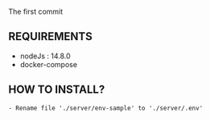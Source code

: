 The first commit
## REQUIREMENTS
* nodeJs : 14.8.0
* docker-compose
## HOW TO INSTALL?
    - Rename file './server/env-sample' to './server/.env'